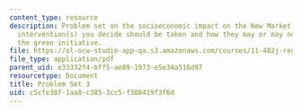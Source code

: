 ```yaml
---
content_type: resource
description: Problem set on the socioeconomic impact on the New Market area of the
  intervention(s) you decide should be taken and how they may or may not relate to
  the green initiative.
file: https://ol-ocw-studio-app-qa.s3.amazonaws.com/courses/11-482j-regional-socioeconomic-impact-analyses-and-modeling-fall-2008/c5cfe38f1aa8c3853cc5f308419f3f6d_pset3.pdf
file_type: application/pdf
parent_uid: e33332f4-bff5-ae89-1973-e5e34a516d97
resourcetype: Document
title: Problem Set 3
uid: c5cfe38f-1aa8-c385-3cc5-f308419f3f6d
---
```


